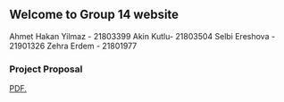 ## Welcome to Group 14 website

Ahmet Hakan Yilmaz - 21803399
Akin Kutlu- 21803504
Selbi Ereshova - 21901326
Zehra Erdem - 21801977

### Project Proposal

<a href="https://cs353group14.github.io/CS353_project_proposels_14.pdf" target="_blank">PDF.</a>
